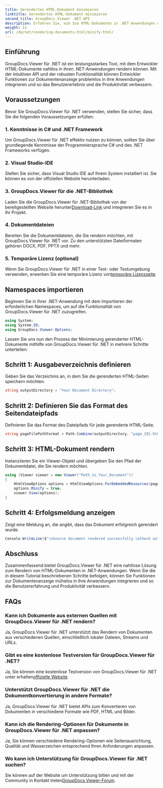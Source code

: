 ```yaml
---
title: Gerendertes HTML-Dokument minimieren
linktitle: Gerendertes HTML-Dokument minimieren
second_title: GroupDocs.Viewer .NET-API
description: Erfahren Sie, wie Sie HTML-Dokumente in .NET-Anwendungen mit GroupDocs.Viewer für .NET nahtlos rendern.
weight: 11
url: /de/net/rendering-documents-html/minify-html/
---
```

## Einführung
GroupDocs.Viewer für .NET ist ein leistungsstarkes Tool, mit dem Entwickler HTML-Dokumente nahtlos in ihren .NET-Anwendungen rendern können. Mit der intuitiven API und der robusten Funktionalität können Entwickler Funktionen zur Dokumentenanzeige problemlos in ihre Anwendungen integrieren und so das Benutzererlebnis und die Produktivität verbessern.
## Voraussetzungen
Bevor Sie GroupDocs.Viewer für .NET verwenden, stellen Sie sicher, dass Sie die folgenden Voraussetzungen erfüllen:
### 1. Kenntnisse in C# und .NET Framework
Um GroupDocs.Viewer für .NET effektiv nutzen zu können, sollten Sie über grundlegende Kenntnisse der Programmiersprache C# und des .NET Frameworks verfügen.
### 2. Visual Studio-IDE
Stellen Sie sicher, dass Visual Studio IDE auf Ihrem System installiert ist. Sie können es von der offiziellen Website herunterladen.
### 3. GroupDocs.Viewer für die .NET-Bibliothek
 Laden Sie die GroupDocs.Viewer für .NET-Bibliothek von der bereitgestellten Website herunter[Download-Link](https://releases.groupdocs.com/viewer/net/) und integrieren Sie es in Ihr Projekt.
### 4. Dokumentdateien
Bereiten Sie die Dokumentdateien, die Sie rendern möchten, mit GroupDocs.Viewer für .NET vor. Zu den unterstützten Dateiformaten gehören DOCX, PDF, PPTX und mehr.
### 5. Temporäre Lizenz (optional)
 Wenn Sie GroupDocs.Viewer für .NET in einer Test- oder Testumgebung verwenden, erwerben Sie eine temporäre Lizenz von[temporäre Lizenzseite](https://purchase.groupdocs.com/temporary-license/).

## Namespaces importieren
Beginnen Sie in Ihrer .NET-Anwendung mit dem Importieren der erforderlichen Namespaces, um auf die Funktionalität von GroupDocs.Viewer für .NET zuzugreifen.
```csharp
using System;
using System.IO;
using GroupDocs.Viewer.Options;
```

Lassen Sie uns nun den Prozess der Minimierung gerenderter HTML-Dokumente mithilfe von GroupDocs.Viewer für .NET in mehrere Schritte unterteilen:
## Schritt 1: Ausgabeverzeichnis definieren
Geben Sie das Verzeichnis an, in dem Sie die gerenderten HTML-Seiten speichern möchten.
```csharp
string outputDirectory = "Your Document Directory";
```
## Schritt 2: Definieren Sie das Format des Seitendateipfads
Definieren Sie das Format des Dateipfads für jede gerenderte HTML-Seite.
```csharp
string pageFilePathFormat = Path.Combine(outputDirectory, "page_{0}.html");
```
## Schritt 3: HTML-Dokument rendern
Instanziieren Sie ein Viewer-Objekt und übergeben Sie den Pfad der Dokumentdatei, die Sie rendern möchten.
```csharp
using (Viewer viewer = new Viewer("Path_to_Your_Document"))
{
    HtmlViewOptions options = HtmlViewOptions.ForEmbeddedResources(pageFilePathFormat);
    options.Minify = true;
    viewer.View(options);
}
```
## Schritt 4: Erfolgsmeldung anzeigen
Zeigt eine Meldung an, die angibt, dass das Dokument erfolgreich gerendert wurde.
```csharp
Console.WriteLine($"\nSource document rendered successfully.\nCheck output in {outputDirectory}.");
```

## Abschluss
Zusammenfassend bietet GroupDocs.Viewer für .NET eine nahtlose Lösung zum Rendern von HTML-Dokumenten in .NET-Anwendungen. Wenn Sie die in diesem Tutorial beschriebenen Schritte befolgen, können Sie Funktionen zur Dokumentenanzeige mühelos in Ihre Anwendungen integrieren und so die Benutzererfahrung und Produktivität verbessern.
## FAQs
### Kann ich Dokumente aus externen Quellen mit GroupDocs.Viewer für .NET rendern?
Ja, GroupDocs.Viewer für .NET unterstützt das Rendern von Dokumenten aus verschiedenen Quellen, einschließlich lokaler Dateien, Streams und URLs.
### Gibt es eine kostenlose Testversion für GroupDocs.Viewer für .NET?
 Ja, Sie können eine kostenlose Testversion von GroupDocs.Viewer für .NET unter erhalten[offizielle Website](https://releases.groupdocs.com/).
### Unterstützt GroupDocs.Viewer für .NET die Dokumentkonvertierung in andere Formate?
Ja, GroupDocs.Viewer für .NET bietet APIs zum Konvertieren von Dokumenten in verschiedene Formate wie PDF, HTML und Bilder.
### Kann ich die Rendering-Optionen für Dokumente in GroupDocs.Viewer für .NET anpassen?
Ja, Sie können verschiedene Rendering-Optionen wie Seitenausrichtung, Qualität und Wasserzeichen entsprechend Ihren Anforderungen anpassen.
### Wo kann ich Unterstützung für GroupDocs.Viewer für .NET suchen?
 Sie können auf der Website um Unterstützung bitten und mit der Community in Kontakt treten[GroupDocs.Viewer-Forum](https://forum.groupdocs.com/c/viewer/9).